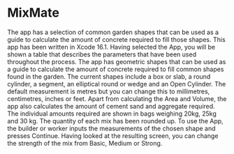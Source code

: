 # MixMate
The app has a selection of common garden shapes that can be used as a guide to calculate the amount of concrete required to fill those shapes. This app has been written in Xcode 16.1. Having selected the App, you will be shown a table that describes the parameters that have been used throughout the process. The app has geometric shapes that can be used as a guide to calculate the amount of concrete required to fill common shapes found in the garden. The current shapes include a box or slab, a round cylinder, a segment, an elliptical round or wedge and an Open Cylinder. The default measurement is metres but you can change this to millimetres, centimetres, inches or feet. Apart from calculating the Area and Volume, the app also calculates the amount of cement sand and aggregate required. The individual amounts required are shown in bags weighing 20kg, 25kg and 30 kg. The quantity of each mix has been rounded up. To use the App, the builder or worker inputs the measurements of the chosen shape and presses Continue. Having looked at the resulting screen, you can change the strength of the mix from Basic, Medium or Strong.
